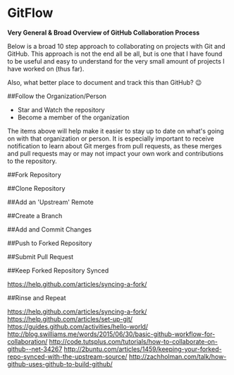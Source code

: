 # GitFlow
**Very General &amp; Broad Overview of GitHub Collaboration Process**

Below is a broad 10 step approach to collaborating on projects with Git and GitHub. This approach is not the end all be all, but is one that I have found to be useful and easy to understand for the very small amount of projects I have worked on (thus far).

Also, what better place to document and track this than GitHub? 😉

##Follow the Organization/Person

- Star and Watch the repository
- Become a member of the organization

The items above will help make it easier to stay up to date on what's going on with that organization or person. It is especially important to receive notification to learn about Git merges from pull requests, as these merges and pull requests may or may not impact your own work and contributions to the repository.

##Fork Repository

##Clone Repository

##Add an 'Upstream' Remote

##Create a Branch

##Add and Commit Changes

##Push to Forked Repository

##Submit Pull Request

##Keep Forked Repository Synced

https://help.github.com/articles/syncing-a-fork/

##Rinse and Repeat

https://help.github.com/articles/syncing-a-fork/
https://help.github.com/articles/set-up-git/
https://guides.github.com/activities/hello-world/
http://blog.swilliams.me/words/2015/06/30/basic-github-workflow-for-collaboration/
http://code.tutsplus.com/tutorials/how-to-collaborate-on-github--net-34267
http://2buntu.com/articles/1459/keeping-your-forked-repo-synced-with-the-upstream-source/
http://zachholman.com/talk/how-github-uses-github-to-build-github/
